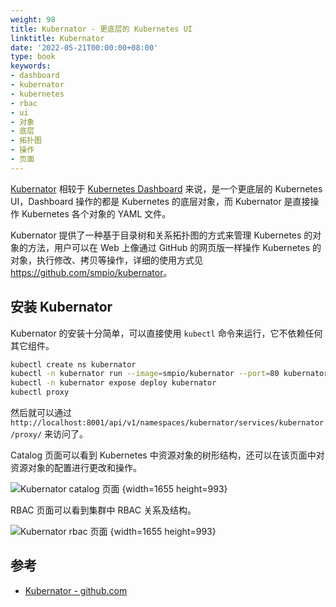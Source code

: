 ```yaml
---
weight: 98
title: Kubernator - 更底层的 Kubernetes UI
linktitle: Kubernator
date: '2022-05-21T00:00:00+08:00'
type: book
keywords:
- dashboard
- kubernator
- kubernetes
- rbac
- ui
- 对象
- 底层
- 拓扑图
- 操作
- 页面
---
```



[Kubernator](https://github.com/smpio/kubernator) 相较于 [Kubernetes Dashboard](https://github.com/smpio/kubernator) 来说，是一个更底层的 Kubernetes UI，Dashboard 操作的都是 Kubernetes 的底层对象，而 Kubernator 是直接操作 Kubernetes 各个对象的 YAML 文件。

Kubernator 提供了一种基于目录树和关系拓扑图的方式来管理 Kubernetes 的对象的方法，用户可以在 Web 上像通过 GitHub 的网页版一样操作 Kubernetes 的对象，执行修改、拷贝等操作，详细的使用方式见 <https://github.com/smpio/kubernator>。

## 安装 Kubernator

Kubernator 的安装十分简单，可以直接使用 `kubectl` 命令来运行，它不依赖任何其它组件。

```bash
kubectl create ns kubernator
kubectl -n kubernator run --image=smpio/kubernator --port=80 kubernator
kubectl -n kubernator expose deploy kubernator
kubectl proxy
```

然后就可以通过 `http://localhost:8001/api/v1/namespaces/kubernator/services/kubernator/proxy/` 来访问了。

Catalog 页面可以看到 Kubernetes 中资源对象的树形结构，还可以在该页面中对资源对象的配置进行更改和操作。

![Kubernator catalog 页面](https://assets.jimmysong.io/images/book/kubernetes-handbook/access/kubernator-kubernetes-ui/kubernator-catalog.webp)
{width=1655 height=993}

RBAC 页面可以看到集群中 RBAC 关系及结构。

![Kubernator rbac 页面](https://assets.jimmysong.io/images/book/kubernetes-handbook/access/kubernator-kubernetes-ui/kubernator-rbac.webp)
{width=1655 height=993}

## 参考

- [Kubernator - github.com](https://github.com/smpio/kubernator)
